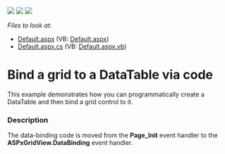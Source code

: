 <!-- default badges list -->
![](https://img.shields.io/endpoint?url=https://codecentral.devexpress.com/api/v1/VersionRange/128536896/11.1.4%2B)
[![](https://img.shields.io/badge/Open_in_DevExpress_Support_Center-FF7200?style=flat-square&logo=DevExpress&logoColor=white)](https://supportcenter.devexpress.com/ticket/details/E168)
[![](https://img.shields.io/badge/📖_How_to_use_DevExpress_Examples-e9f6fc?style=flat-square)](https://docs.devexpress.com/GeneralInformation/403183)
<!-- default badges end -->
<!-- default file list -->
*Files to look at*:

* [Default.aspx](./CS/WebSite/Default.aspx) (VB: [Default.aspx](./VB/WebSite/Default.aspx))
* [Default.aspx.cs](./CS/WebSite/Default.aspx.cs) (VB: [Default.aspx.vb](./VB/WebSite/Default.aspx.vb))
<!-- default file list end -->
# Bind a grid to a DataTable via code


<p>This example demonstrates how you can programmatically create a DataTable and then bind a grid control to it.</p>


<h3>Description</h3>

<p>The data-binding code is moved from the <strong>Page_Init</strong> event handler to the <strong>ASPxGridView.DataBinding</strong> event handler.</p>

<br/>


